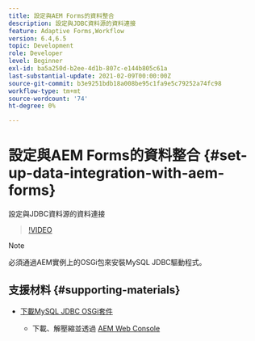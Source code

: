 ```yaml
---
title: 設定與AEM Forms的資料整合
description: 設定與JDBC資料源的資料連接
feature: Adaptive Forms,Workflow
version: 6.4,6.5
topic: Development
role: Developer
level: Beginner
exl-id: ba5a250d-b2ee-4d1b-807c-e144b805c61a
last-substantial-update: 2021-02-09T00:00:00Z
source-git-commit: b3e9251bdb18a008be95c1fa9e5c79252a74fc98
workflow-type: tm+mt
source-wordcount: '74'
ht-degree: 0%

---
```


# 設定與AEM Forms的資料整合 {#set-up-data-integration-with-aem-forms}

設定與JDBC資料源的資料連接

>[!VIDEO](https://video.tv.adobe.com/v/17724?quality=12&learn=on)

>[!NOTE]
>
>必須通過AEM實例上的OSGi包來安裝MySQL JDBC驅動程式。

## 支援材料 {#supporting-materials}

* [下載MySQL JDBC OSGi套件](https://dev.mysql.com/downloads/connector/j/)

   * 下載、解壓縮並透過 [AEM Web Console](http://localhost:4502/system/console/bundles)
